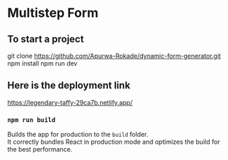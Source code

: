 # Multistep Form

## To start a project
git clone https://github.com/Apurwa-Rokade/dynamic-form-generator.git
npm install 
npm run dev


## Here is the deployment link 
https://legendary-taffy-29ca7b.netlify.app/


### `npm run build`

Builds the app for production to the `build` folder.\
It correctly bundles React in production mode and optimizes the build for the best performance.
